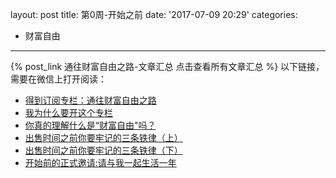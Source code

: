layout: post
title: 第0周-开始之前
date: '2017-07-09 20:29'
categories:
  - 财富自由
---


{% post_link 通往财富自由之路-文章汇总 点击查看所有文章汇总 %}
以下链接，需要在微信上打开阅读：


- [得到订阅专栏：通往财富自由之路](https://m.igetget.com/share/column/cid/3)
- [我为什么要开这个专栏](https://m.igetget.com/subscribe/E79nMJmjRx6qE9G01NYZBvKW35wrAJL0LiRHvnPDkd84yOn7ozrVlbgAaLXe2Xao)
- [你真的理解什么是“财富自由"吗？](https://m.igetget.com/subscribe/A5Y9362E8xy4o5NZrlABO1zLvWPyY1mMmskHm7P0mdXeKb7Mg9JDGVYjnRkaqNl7)
- [出售时间之前你要牢记的三条铁律（上）](https://m.igetget.com/subscribe/rJEOXv8L27MDEAer0Jx9Goa6O4pLXYBqBHkHknpkB5zZnbNlmgR3YKd1WVqjyyX0)
 - [出售时间之前你要牢记的三条铁律（下）](https://m.igetget.com/subscribe/96XVXYN679Eo5OzqvbeBJgDyGaQe2M595HOHvzPW3VdKjkAmr08lZnML2x4R1bq3)
 - [开始前的正式邀请:请与我一起生活一年](https://m.igetget.com/subscribe/RGZEO4KGBxDaeoXrMy27Al60RgP90l474iZHlMQv51L3Jdk9VqmNYzZWb8jnEYr2)   
